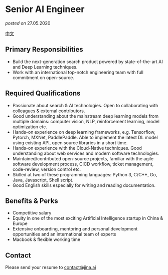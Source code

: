 # Senior AI Engineer
*posted on* 27.05.2020

[中文](ai-engineer.zh.md)

## Primary Responsibilities

- Build the next-generation search product powered by state-of-the-art AI and Deep Learning techniques.
- Work with an international top-notch engineering team with full commitment on open-source.

## Required Qualifications

- Passionate about search & AI technologies. Open to collaborating with colleagues & external contributors.
- Good understanding about the mainstream deep learning models from multiple domains: computer vision, NLP, reinforcement learning, model optimization etc.
- Hands-on experience on deep learning frameworks, e.g. Tensorflow, Pytorch, MXNet, PaddlePaddle. Able to implement the latest DL model using existing API, open source libraries in a short time.
- Hands-on experience with the Cloud-Native techniques. Good understanding about web services and modern software technologies.
- Maintained/contributed open-source projects, familiar with the agile software development process, CICD workflow, ticket management, code-review, version control etc.
- Skilled at two of these programming languages: Python 3, C/C++, Go, Java, Javascript, Shell script.
- Good English skills especially for writing and reading documentation.


## Benefits & Perks

- Competitive salary
- Equity in one of the most exciting Artificial Intelligence startup in China & Europe
- Extensive onboarding, mentoring and personal development opportunities and an international team of experts
- Macbook & flexible working time

## Contact

Please send your resume to contact@jina.ai
